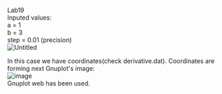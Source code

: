 Lab19  
Inputed values:  
a = 1  
b = 3  
step = 0.01 (precision)  
![Untitled](https://user-images.githubusercontent.com/89953755/146584819-3ad0d482-f1e1-42ed-9ef6-579204d17f6d.png)  
  
In this case we have coordinates(check derivative.dat). Coordinates are forming next Gnuplot's image:   
![image](https://user-images.githubusercontent.com/89953755/146932460-618376a8-917a-4e86-a8c9-b7cf1ca4b4f3.png)    
  Gnuplot web has been used.
